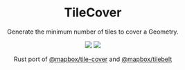 <h1 align=center>TileCover</h1>

<p align=center>Generate the minimum number of tiles to cover a Geometry.</p>

<p align="center">
  <a href="https://circleci.com/gh/ingalls/tilecover/tree/master"><img src="https://circleci.com/gh/ingalls/tilecover/tree/master.svg?style=shield"/></a>
  <a href="https://crates.io/crates/tilecover"><img src="https://img.shields.io/crates/v/tilecover.svg"/></a>
</p>

<p align=center>
    Rust port of <a href="https://github.com/mapbox/tile-cover">@mapbox/tile-cover</a> and
    <a href="https://github.com/mapbox/tilebelt">@mapbox/tilebelt</a>
</p>
